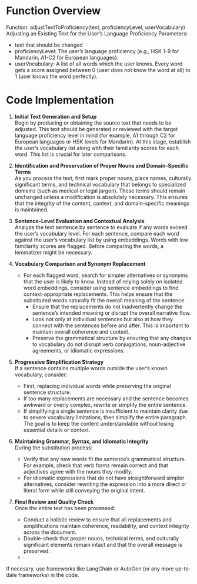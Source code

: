 
# Function Overview
Function: adjustTextToProficiency(text, proficiencyLevel, userVocabulary)
Adjusting an Existing Text for the User’s Language Proficiency
Parameters:
- text that should be changed
- proficiencyLevel: The user’s language proficiency (e.g., HSK 1-9 for Mandarin, A1-C2 for European languages).
- userVocabulary: A list of all words which the user knows. Every word gets a score assigned between 0 (user does not know the word at all) to 1 (user knows the word perfectly).

# Code Implementation

1. **Initial Text Generation and Setup**  
   Begin by producing or obtaining the source text that needs to be adjusted. This text should be generated or reviewed with the target language proficiency level in mind (for example, A1 through C2 for European languages or HSK levels for Mandarin). At this stage, establish the user’s vocabulary list along with their familiarity scores for each word. This list is crucial for later comparisons.

2. **Identification and Preservation of Proper Nouns and Domain-Specific Terms**  
   As you process the text, first mark proper nouns, place names, culturally significant terms, and technical vocabulary that belongs to specialized domains (such as medical or legal jargon). These terms should remain unchanged unless a modification is absolutely necessary. This ensures that the integrity of the content, context, and domain-specific meanings is maintained.

3. **Sentence-Level Evaluation and Contextual Analysis**  
   Analyze the text sentence by sentence to evaluate if any words exceed the user’s vocabulary level. For each sentence, compare each word against the user’s vocabulary list by using embeddings. Words with low familiarity scores are flagged. Before comparing the words, a lemmatizer might be necessary.

4. **Vocabulary Comparison and Synonym Replacement**  
   - For each flagged word, search for simpler alternatives or synonyms that the user is likely to know. Instead of relying solely on isolated word embeddings, consider using sentence embeddings to find context-appropriate replacements. This helps ensure that the substituted words naturally fit the overall meaning of the sentence.
        - Ensure that the replacements do not inadvertently change the sentence’s intended meaning or disrupt the overall narrative flow.
        - Look not only at individual sentences but also at how they connect with the sentences before and after. This is important to maintain overall coherence and context.
        - Preserve the grammatical structure by ensuring that any changes to vocabulary do not disrupt verb conjugations, noun-adjective agreements, or idiomatic expressions.

5. **Progressive Simplification Strategy**  
   If a sentence contains multiple words outside the user’s known vocabulary, consider:
   - First, replacing individual words while preserving the original sentence structure.
   - If too many replacements are necessary and the sentence becomes awkward or overly complex, rewrite or simplify the entire sentence.
   - If simplifying a single sentence is insufficient to maintain clarity due to severe vocabulary limitations, then simplify the entire paragraph. The goal is to keep the content understandable without losing essential details or context.

6. **Maintaining Grammar, Syntax, and Idiomatic Integrity**  
   During the substitution process:
   - Verify that any new words fit the sentence’s grammatical structure. For example, check that verb forms remain correct and that adjectives agree with the nouns they modify.
   - For idiomatic expressions that do not have straightforward simpler alternatives, consider rewriting the expression into a more direct or literal form while still conveying the original intent.

8. **Final Review and Quality Check**  
   Once the entire text has been processed:
   - Conduct a holistic review to ensure that all replacements and simplifications maintain coherence, readability, and context integrity across the document.
   - Double-check that proper nouns, technical terms, and culturally significant elements remain intact and that the overall message is preserved.
   - 

If necesary, use frameworks like LangChain or AutoGen (or any more up-to-date frameworks) in the code.  
